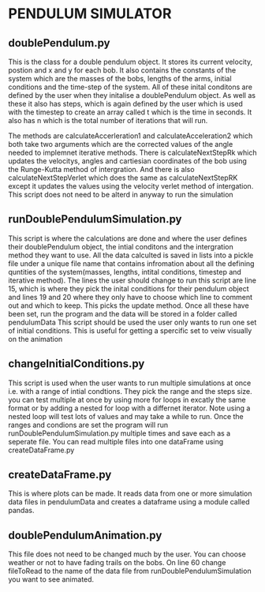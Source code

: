 # PENDULUM SIMULATOR

doublePendulum.py
--------------
This is the class for a double pendulum object. It stores its current velocity, postion and x and y for each bob.
It also contains the constants of the system which are the masses of the bobs, lengths of the arms, initial conditions and the time-step of the system. All of these inital conditons are defined by the user when they initalise a doublePendulum object.
As well as these it also has steps, which is again defined by the user which is used with the timestep to create an array called t which is the time in seconds. It also has n which is the total number of iterations that will run.

The methods are calculateAccerleration1 and calculateAcceleration2 which both take two arguments which are the corrected values of the angle needed to implemnet iterative methods.
There is calculateNextStepRk which updates the velocitys, angles and cartiesian coordinates of the bob using the Runge-Kutta method of intergration. And there is also calculateNextStepVerlet which does the same as calculateNextStepRK except it updates the values using the velocity verlet method of intergation. 
This script does not need to be alterd in anyway to run the simulation


runDoublePendulumSimulation.py
---------------------
This script is where the calculations are done and where the user defines their doublePendulum object, the intial conditons and the intergration method they want to use. All the data calculted is saved in lists into a pickle file under a unique file name that contains infromation about all the defining quntities of the system(masses, lengths, intital conditions, timestep and iterative method).
The lines the user should change to run this script are line 15, which is where they pick the inital conditions for their pendulum object and lines 19 and 20 where they only have to choose which line to comment out and which to keep. This picks the update method.
Once all these have been set, run the program and the data will be stored in a folder called pendulumData
This script should be used the user only wants to run one set of initial conditions. This is useful for getting a spercific set to veiw visually on the animation


changeInitialConditions.py
------------------
This script is used when the user wants to run multiple simulations at once i.e. with a range of intial condtions. They pick the range and the steps size. you can test multiple at once by using more for loops in excatly the same format or by adding a nested for loop with a differnet iterator. Note using a nested loop will test lots of values and may take a while to run.
Once the ranges and condions are set the program will run runDoublePendulumSimulation.py multiple times and save each as a seperate file. You can read multiple files into one dataFrame using createDataFrame.py


createDataFrame.py
------------------
This is where plots can be made. It reads data from one or more simulation data files in pendulumData and creates a dataframe using a module called pandas.

doublePendulumAnimation.py
------------------------
This file does not need to be changed much by the user. You can choose weather or not to have fading trails on the bobs. On line 60 change fileToRead to the name of the data file from runDoublePendulumSimulation you want to see animated.
